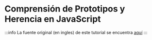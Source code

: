 # Comprensión de Prototipos y Herencia en JavaScript

:::info
La fuente original (en ingles) de este tutorial se encuentra [aquí](https://www.digitalocean.com/community/tutorials/understanding-prototypes-and-inheritance-in-javascript)
:::
